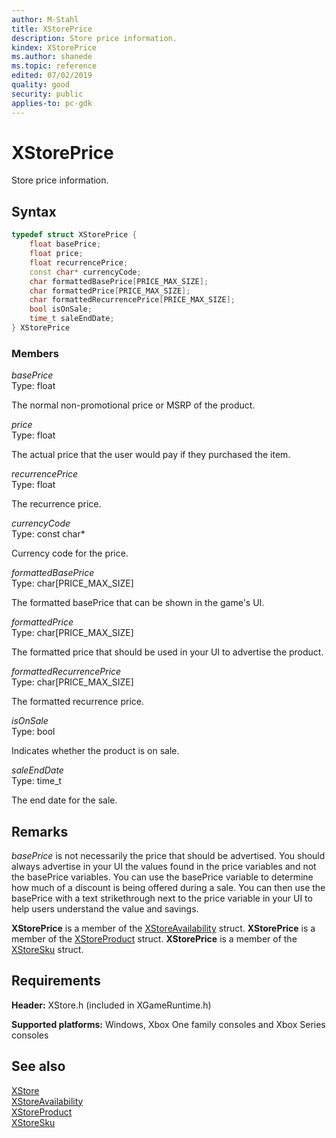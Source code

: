 ```yaml
---
author: M-Stahl
title: XStorePrice
description: Store price information.
kindex: XStorePrice
ms.author: shanede
ms.topic: reference
edited: 07/02/2019
quality: good
security: public
applies-to: pc-gdk
---
```


# XStorePrice  

Store price information.  

## Syntax  
  
```cpp
typedef struct XStorePrice {  
    float basePrice;  
    float price;  
    float recurrencePrice;  
    const char* currencyCode;  
    char formattedBasePrice[PRICE_MAX_SIZE];  
    char formattedPrice[PRICE_MAX_SIZE];  
    char formattedRecurrencePrice[PRICE_MAX_SIZE];  
    bool isOnSale;  
    time_t saleEndDate;  
} XStorePrice  
```
  
### Members  
  
*basePrice*  
Type: float  
  
The normal non-promotional price or MSRP of the product.
  
*price*  
Type: float  
  
The actual price that the user would pay if they purchased the item.  
  
*recurrencePrice*  
Type: float  
  
The recurrence price.  
  
*currencyCode*  
Type: const char*  
  
Currency code for the price.  
  
*formattedBasePrice*  
Type: char[PRICE_MAX_SIZE]  
  
The formatted basePrice that can be shown in the game's UI.
  
*formattedPrice*  
Type: char[PRICE_MAX_SIZE]  
  
The formatted price that should be used in your UI to advertise the product.
  
*formattedRecurrencePrice*  
Type: char[PRICE_MAX_SIZE]  
  
The formatted recurrence price.  
  
*isOnSale*  
Type: bool  
  
Indicates whether the product is on sale.  
  
*saleEndDate*  
Type: time_t  
  
The end date for the sale.  

## Remarks
*basePrice* is not necessarily the price that should be advertised. You should always advertise in your UI the values found in the price variables and not the basePrice variables. You can use the basePrice variable to determine how much of a discount is being offered during a sale. You can then use the basePrice with a text strikethrough next to the price variable in your UI to help users understand the value and savings.  
  
**XStorePrice** is a member of the [XStoreAvailability](xstoreavailability.md) struct. **XStorePrice** is a member of the [XStoreProduct](xstoreproduct.md) struct. **XStorePrice** is a member of the [XStoreSku](xstoresku.md) struct.  


## Requirements  
  
**Header:** XStore.h (included in XGameRuntime.h)
  
**Supported platforms:** Windows, Xbox One family consoles and Xbox Series consoles  
  
## See also  
[XStore](../xstore_members.md)  
[XStoreAvailability](xstoreavailability.md)  
[XStoreProduct](xstoreproduct.md)  
[XStoreSku](xstoresku.md)  